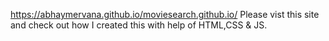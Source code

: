  https://abhaymervana.github.io/moviesearch.github.io/
 Please vist this site and check out how I created this with help of HTML,CSS & JS.
